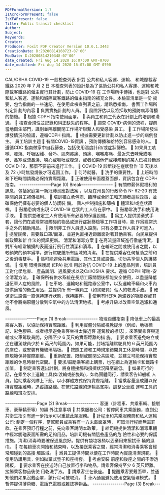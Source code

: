 ```yaml
---
PDFFormatVersion: 1.7
IsAcroFormPresent: false
IsXFAPresent: false
Title: Public transit checklist
Author: 
Subject: 
Keywords: 
Creator: 
Producer: Foxit PDF Creator Version 10.0.1.3443
CreationDate: D:20200814160723-07'00'
ModDate: D:20200814210348-07'00'
date_created: Fri Aug 14 2020 16:07:00 GMT-0700
date_modified: Fri Aug 14 2020 16:07:00 GMT-0700
---
```

CAL/OSHA COVID-19 一般檢查列表 
針對 公共和私人客運、運輸、 
 和城際載客鐵路 
2020 年 7 月 2 日 
本檢查列表的設計是為了協助公共和私人客運、運輸和城際載客鐵路的僱主實行其計劃，防止 COVID-19 在
工作場所中傳播，也是對 公共和私人客運、運輸和城際載客鐵路的僱主指南的補充文件。本檢查清單是一份
摘要，包含指南的一些速記。在使用此檢查列表之前，請熟悉指南。 
書面工作場所特定計劃的內容 
 負責實施計劃的人員。 
 風險評估以及將採取的預防病毒傳播的措施。 
 根據 CDPH 指南使用面罩。 
 與員工和員工代表在計劃上的培訓和溝通。 
 檢查合規性並記錄和糾正缺失的程序。 
 調查 COVID-病例的流程，提醒當地衛生部門，識別並隔離關閉工作場所聯繫人和受感染
員工。 
 工作場所發生爆發情況的協議，遵循CDPH 指南。 
 根據需要更新計劃以防止進一步的病例發生。 
員工培訓主題 
 有關COVID-19資訊 ，預防傳播和給特別容易感染的人。 
 遵循CDC 指南做家中自我篩查，包括使用溫度計和/或症狀篩檢。 
 如果員工咳嗽、發燒、呼吸困難、發冷、肌肉疼痛、頭痛、喉嚨疼痛、最近失去味覺或嗅
覺、鼻塞或流鼻涕、噁心或嘔吐或腹瀉，或者如果他們或接觸到的某人已被診斷爲 
COVID-19，那麼不要前來進行工作。 
 COVID-19 診斷後在症狀發作 10 天後以及 72 小時無發燒後才可返回工作。 
 何時就醫。 
 洗手的重要性。 
 上班時間和下班時間請務必保持實際距離。 
 正確使用布面覆蓋面部，資訊包含在 CDPH 指南。 
----------------Page (0) Break----------------
 有關帶薪休假福利的訊息，包括家庭第一新冠肺炎應對法案 ，以及在州長的行政命令 N-
62-20 有效期間的員工補償福利。 
 培訓獨立承包商、臨時或合同工和志願者這些政策，並確保他們擁有必要的個人防護裝
備。 
個人控制措施和篩檢 
 體溫和/或症狀篩檢。 
 鼓勵患病或出現 COVID-19 症狀的工人待在家中。 
 鼓勵常洗手和使用洗手液。 
 提供並確定工人有使用所有必要的保護設備。 
 爲工人提供拋棄式手套，讓他們在處理常被觸碰的物品或進行症狀篩檢等工作項目時，能
作爲經常洗手之外的輔助用品。 
 限制非工作人員進入設施，只有必要工作人員才可進入。 
 提醒民衆，需要戴口罩/面罩，並避免直接近距離面對著其他乘客。向民眾提供新政策和新
作法的資訊更新。 
清潔和消毒方案 
 在高流量區域進行徹底清潔。 
 對所有經常觸摸的表面進行例行性清潔和消毒。 
 在輪班之間或使用者之間，以較頻繁的頻率爲準，進行駕駛艙所有區域的清潔。 
 在提供乘客任何幫助之前和之後消毒雙手。 
 儘可能避免共用電話、其他工具或設備。切勿共享個人防護裝備。 
 使用 環境保護局 (EPA) 批准 用於對抗 COVID-19 上的產品列表，培訓員工對化學危害、
產品說明、通風要求以及Cal/OSHA 要求。遵循 CDPH 哮喘-安全清潔方法。 
 確保所有供水系統在長期工廠關閉後都能安全使用，以盡量降低退伍軍人症的風險。 
 在車站、運輸站和鐵路辦公室中，以及運輸車輛和火車內提供適當的衛生用品，並提供所
有一線員工（如駕駛員）個人的乾洗手液。 
 確保衛生設備一直保持運行狀態，保持庫存。 
 使用有HEPA 過濾器的吸塵器或其他不會將病原體分散到空氣中的方法清潔地板。 
 考慮升級以改善空氣過濾和通風。 
 
 
 
 
 
 
 
 
----------------Page (1) Break----------------
物理距離指南 
 降低車上的最高乘客人數，以協助保持實際距離。 
 利用實體分隔或視覺提示（例如，地板標記、彩色膠帶、或者標示避免乘客坐得太靠近客
運駕駛的標誌），來落實乘客與運輸或火車駕駛員間，分隔至少 6 英尺的實際距離的措
施。 
 要求乘客避免站立或坐在離駕駛員少於 6 英尺的範圍內。如果可能，封堵距離駕駛員的 6 
英尺範圍內的座位，或安裝有機玻璃隔板。 
 按照工資和工時規定錯開員工休息時間，以按照規範保持實際距離。 
 重新配置、限制或關閉公共區域，並建立可能保持實際距離的休息時替代空間。 
 要求/鼓勵乘客網上購票，也在網上為運輸卡和鐵路卡加值。 
 制定乘客進出計劃，將身體接觸和擁擠狀況降至最低。 
 如果可行的話，在乘坐水上運輸工具(如渡輪或船隻時)，如為團體同行，請乘客告知船組
人員。協助乘客列隊上下船，以小群體方式保持實際距離。 
 當乘客量造成難以保持實際距離時，追蹤該路線。在繁忙路線的運輸高峯期，調整公車或
運輸工具的路線和班次安排。 
  
----------------Page (2) Break----------------
客運（計程車、共乘車輛、接駁車、豪華轎車等）的額
外注意事項 
 共乘服務公司：暫停同車共乘服務，直到公共衛生指引有進一步指示可以重啟此類服務。 
 計程車和共乘服務商和私人運輸公司: 制定一個程序，當駕駛員或乘客有一方未戴面罩時，
可取消行程而無需罰款。在乘客預訂行程之前，先向乘客說明本政策。 
 給司機提供清潔和消毒車輛中經常觸碰表面所需的足夠用品。培訓司機有關這些產品的危
險性和必要的保護措施。清潔/消毒時要確保通風良好。提供有袋垃圾桶以丟棄用來擦拭車
輛的濕巾。 
 在每趟車次開始和結束時，以及接送乘客之間，經常清潔和消毒乘客會經常觸碰到的高接
觸區域。 
 爲員工提供時間以便在工作時間內實施清潔規範。 
 使用防護用具，例如拋棄式墊子和座椅套。 
 考慮安裝 前座和後座之間的不滲透隔板。 
 要求乘客在接送時自己放置行李和物品。請乘客保持至少 6 英尺距離。接觸乘客物品後使
用乾洗手液。 
 請乘客坐在後座。 
 提醒乘客要戴面罩，並通知他們如果沒戴面罩，該行程可被取消。 
 車內通風避免使用空氣循環模式。 
 暫停提供薄荷糖、電話充電器或雜誌等物品。 
----------------Page (3) Break----------------
